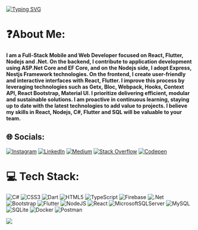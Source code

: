 [![Typing SVG](https://readme-typing-svg.demolab.com?font=Montserrat&duration=3000&pause=1000&color=FF0035&center=true&vCenter=true&random=true&width=435&lines=I+am+a+Flutter+Developer;I+am+a+.NET+Developer;I+am+a+React+Developer)](https://git.io/typing-svg)

# ❓About Me:
#### I am a Full-Stack Mobile and Web Developer focused on React, Flutter, Nodejs and .Net. On the backend, I contribute to application development using ASP.Net Core and EF Core, and on the Nodejs side, I adopt Express, Nestjs Framework technologies. On the frontend, I create user-friendly and interactive interfaces with React, Flutter. I improve this process by leveraging technologies such as Getx, Bloc, Webpack, Hooks, Context API, React Bootstrap, Material UI. I prioritize delivering efficient, modular and sustainable solutions. I am proactive in continuous learning, staying up to date with the latest technologies to add value to projects. I believe my skills in React, Nodejs, C#, Flutter and SQL will be valuable to your team.

## 🌐 Socials:
[![Instagram](https://img.shields.io/badge/Instagram-%23E4405F.svg?logo=Instagram&logoColor=white)](https://instagram.com/serkanaplan) [![LinkedIn](https://img.shields.io/badge/LinkedIn-%230077B5.svg?logo=linkedin&logoColor=white)](https://linkedin.com/in/serkanaplan) [![Medium](https://img.shields.io/badge/Medium-12100E?logo=medium&logoColor=white)](https://medium.com/@serkanaplan) [![Stack Overflow](https://img.shields.io/badge/-Stackoverflow-FE7A16?logo=stack-overflow&logoColor=white)](https://stackoverflow.com/users/serkanaplan)  [![Codepen](https://img.shields.io/badge/Codepen-000000?style=for-the-badge&logo=codepen&logoColor=white)](https://codepen.io/serkanaplan) 

# 💻 Tech Stack:
![C#](https://img.shields.io/badge/c%23-%23239120.svg?style=plastic&logo=c-sharp&logoColor=white) ![CSS3](https://img.shields.io/badge/css3-%231572B6.svg?style=plastic&logo=css3&logoColor=white) ![Dart](https://img.shields.io/badge/dart-%230175C2.svg?style=plastic&logo=dart&logoColor=white) ![HTML5](https://img.shields.io/badge/html5-%23E34F26.svg?style=plastic&logo=html5&logoColor=white) ![TypeScript](https://img.shields.io/badge/typescript-%23007ACC.svg?style=plastic&logo=typescript&logoColor=white) ![Firebase](https://img.shields.io/badge/firebase-%23039BE5.svg?style=plastic&logo=firebase) ![.Net](https://img.shields.io/badge/.NET-5C2D91?style=plastic&logo=.net&logoColor=white) ![Bootstrap](https://img.shields.io/badge/bootstrap-%23563D7C.svg?style=plastic&logo=bootstrap&logoColor=white) ![Flutter](https://img.shields.io/badge/Flutter-%2302569B.svg?style=plastic&logo=Flutter&logoColor=white) ![NodeJS](https://img.shields.io/badge/node.js-6DA55F?style=plastic&logo=node.js&logoColor=white) ![React](https://img.shields.io/badge/react-%2320232a.svg?style=plastic&logo=react&logoColor=%2361DAFB) ![MicrosoftSQLServer](https://img.shields.io/badge/Microsoft%20SQL%20Sever-CC2927?style=plastic&logo=microsoft%20sql%20server&logoColor=white) ![MySQL](https://img.shields.io/badge/mysql-%2300f.svg?style=plastic&logo=mysql&logoColor=white) ![SQLite](https://img.shields.io/badge/sqlite-%2307405e.svg?style=plastic&logo=sqlite&logoColor=white)  ![Docker](https://img.shields.io/badge/docker-%230db7ed.svg?style=plastic&logo=docker&logoColor=white) ![Postman](https://img.shields.io/badge/Postman-FF6C37?style=plastic&logo=postman&logoColor=white)

[![](https://visitcount.itsvg.in/api?id=serkanaplan&icon=0&color=0)](https://visitcount.itsvg.in)
